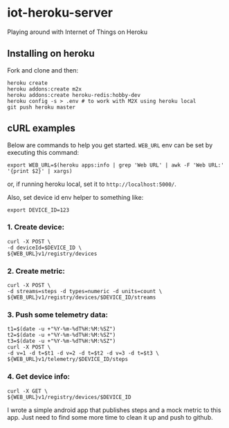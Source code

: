 # iot-heroku-server
Playing around with Internet of Things on Heroku

## Installing on heroku

Fork and clone and then:

```
heroku create
heroku addons:create m2x
heroku addons:create heroku-redis:hobby-dev
heroku config -s > .env # to work with M2X using heroku local
git push heroku master
```

## cURL examples

Below are commands to help you get started. `WEB_URL` env can be set by executing this command:

```
export WEB_URL=$(heroku apps:info | grep 'Web URL' | awk -F 'Web URL:' '{print $2}' | xargs)
```

or, if running heroku local, set it to ```http://localhost:5000/```.

Also, set device id env helper to something like:

```
export DEVICE_ID=123
```

### 1. Create device:

```
curl -X POST \
-d deviceId=$DEVICE_ID \
${WEB_URL}v1/registry/devices
```

### 2. Create metric:

```
curl -X POST \
-d streams=steps -d types=numeric -d units=count \
${WEB_URL}v1/registry/devices/$DEVICE_ID/streams
```

### 3. Push some telemetry data:

```
t1=$(date -u +"%Y-%m-%dT%H:%M:%SZ")
t2=$(date -u +"%Y-%m-%dT%H:%M:%SZ")
t3=$(date -u +"%Y-%m-%dT%H:%M:%SZ")
curl -X POST \
-d v=1 -d t=$t1 -d v=2 -d t=$t2 -d v=3 -d t=$t3 \
${WEB_URL}v1/telemetry/$DEVICE_ID/steps
```

### 4. Get device info:

```
curl -X GET \
${WEB_URL}v1/registry/devices/$DEVICE_ID
```

I wrote a simple android app that publishes steps and a mock metric to this app.
Just need to find some more time to clean it up and push to github.
